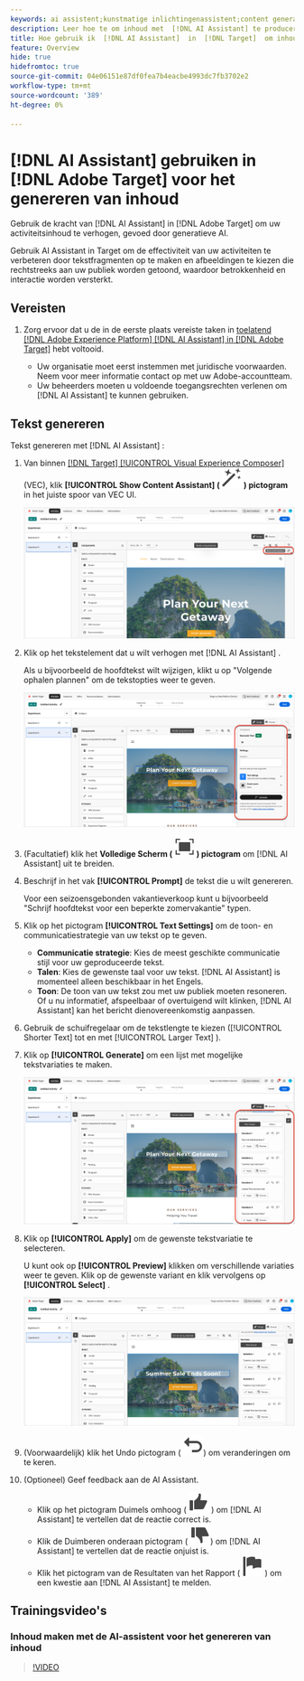```yaml
---
keywords: ai assistent;kunstmatige inlichtingenassistent;content generation;content accelerator
description: Leer hoe te om inhoud met  [!DNL AI Assistant] te produceren.
title: Hoe gebruik ik  [!DNL AI Assistant]  in  [!DNL Target]  om inhoud te produceren?
feature: Overview
hide: true
hidefromtoc: true
source-git-commit: 04e06151e87df0fea7b4eacbe4993dc7fb3702e2
workflow-type: tm+mt
source-wordcount: '389'
ht-degree: 0%

---
```


# [!DNL AI Assistant] gebruiken in [!DNL Adobe Target] voor het genereren van inhoud

Gebruik de kracht van [!DNL AI Assistant] in [!DNL Adobe Target] om uw activiteitsinhoud te verhogen, gevoed door generatieve AI.

Gebruik AI Assistant in Target om de effectiviteit van uw activiteiten te verbeteren door tekstfragmenten op te maken en afbeeldingen te kiezen die rechtstreeks aan uw publiek worden getoond, waardoor betrokkenheid en interactie worden versterkt.

## Vereisten

1. Zorg ervoor dat u de in de eerste plaats vereiste taken in [ toelatend  [!DNL Adobe Experience Platform] [!DNL AI Assistant] in  [!DNL Adobe Target]](/help/main/c-intro/enabling-ai-assistant.md) hebt voltooid.

   * Uw organisatie moet eerst instemmen met juridische voorwaarden. Neem voor meer informatie contact op met uw Adobe-accountteam.
   * Uw beheerders moeten u voldoende toegangsrechten verlenen om [!DNL AI Assistant] te kunnen gebruiken.

## Tekst genereren

Tekst genereren met [!DNL AI Assistant] :

1. Van binnen [[!DNL Target] [!UICONTROL Visual Experience Composer]](/help/main/c-experiences/c-visual-experience-composer/viztarget-options.md) (VEC), klik **[!UICONTROL Show Content Assistant] ( ![ toon het Hulppictogram van de Inhoud ](/help/main/assets/icons/MagicWand.svg) ) pictogram** in het juiste spoor van VEC UI.

   ![ toon het Hulppictogram van de Inhoud ](/help/main/c-intro/assets/ai-assistant-conntet-generation-icon.png)

1. Klik op het tekstelement dat u wilt verhogen met [!DNL AI Assistant] .

   Als u bijvoorbeeld de hoofdtekst wilt wijzigen, klikt u op &quot;Volgende ophalen plannen&quot; om de tekstopties weer te geven.

   ![ ruit van de Montages van de Tekst ](/help/main/c-intro/assets/ai-text-settings.png)

1. (Facultatief) klik het **Volledige Scherm ( ![ Volledige pictogram van het Scherm ](/help/main/assets/icons/FullScreen.svg) ) pictogram** om [!DNL AI Assistant] uit te breiden.

1. Beschrijf in het vak **[!UICONTROL Prompt]** de tekst die u wilt genereren.

   Voor een seizoensgebonden vakantieverkoop kunt u bijvoorbeeld &quot;Schrijf hoofdtekst voor een beperkte zomervakantie&quot; typen.

1. Klik op het pictogram **[!UICONTROL Text Settings]** om de toon- en communicatiestrategie van uw tekst op te geven.

   * **Communicatie strategie**: Kies de meest geschikte communicatie stijl voor uw geproduceerde tekst.
   * **Talen**: Kies de gewenste taal voor uw tekst. [!DNL AI Assistant] is momenteel alleen beschikbaar in het Engels.
   * **Toon**: De toon van uw tekst zou met uw publiek moeten resoneren. Of u nu informatief, afspeelbaar of overtuigend wilt klinken, [!DNL AI Assistant] kan het bericht dienovereenkomstig aanpassen.

1. Gebruik de schuifregelaar om de tekstlengte te kiezen ([!UICONTROL Shorter Text] tot en met [!UICONTROL Larger Text] ).

1. Klik op **[!UICONTROL Generate]** om een lijst met mogelijke tekstvariaties te maken.

   ![ AI Hulpvariaties van de teksttekst ](/help/main/c-intro/assets/ai-variations-text.png)

1. Klik op **[!UICONTROL Apply]** om de gewenste tekstvariatie te selecteren.

   U kunt ook op **[!UICONTROL Preview]** klikken om verschillende variaties weer te geven. Klik op de gewenste variant en klik vervolgens op **[!UICONTROL Select]** .

   ![ AI Medewerker met geproduceerde tekst ](/help/main/c-intro/assets/ai-text-done.png)

1. (Voorwaardelijk) klik het Undo pictogram ( ![ ongedaan maken pictogram ](/help/main/assets/icons/Undo.svg)) om veranderingen om te keren.

1. (Optioneel) Geef feedback aan de AI Assistant.

   * Klik op het pictogram Duimels omhoog ( ![ duimen omhoog pictogram ](/help/main/assets/icons/ThumbUp.svg) ) om [!DNL AI Assistant] te vertellen dat de reactie correct is.
   * Klik de Duimberen onderaan pictogram ( ![ duimen onderaan pictogram ](/help/main/assets/icons/ThumbDown.svg)) om [!DNL AI Assistant] te vertellen dat de reactie onjuist is.
   * Klik het pictogram van de Resultaten van het Rapport ( ![ pictogram van de Resultaten van het Rapport ](/help/main/assets/icons/Flag.svg) ) om een kwestie aan [!DNL AI Assistant] te melden.

## Trainingsvideo&#39;s

### Inhoud maken met de AI-assistent voor het genereren van inhoud

>[!VIDEO](https://video.tv.adobe.com/v/3434641/?learn=on&captions=dut">https://video.tv.adobe.com/v/3434641/?learn=on&captions=dut)








